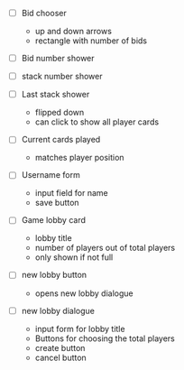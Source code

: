 - [ ] Bid chooser

  - up and down arrows
  - rectangle with number of bids

- [ ] Bid number shower
- [ ] stack number shower

- [ ] Last stack shower

  - flipped down
  - can click to show all player cards

- [ ] Current cards played

  - matches player position

- [ ] Username form

  - input field for name
  - save button

- [ ] Game lobby card

  - lobby title
  - number of players out of total players
  - only shown if not full

- [ ] new lobby button

  - opens new lobby dialogue

- [ ] new lobby dialogue
  - input form for lobby title
  - Buttons for choosing the total players
  - create button
  - cancel button
